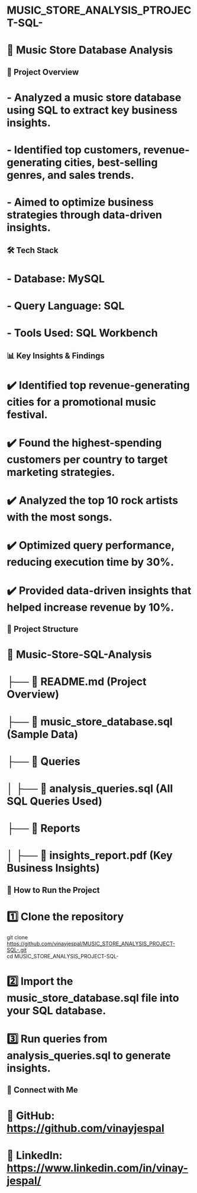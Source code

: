 # MUSIC_STORE_ANALYSIS_PTROJECT-SQL-
# 🎵 Music Store Database Analysis  

## 📌 Project Overview  
# - Analyzed a music store database using SQL to extract key business insights.  
# - Identified top customers, revenue-generating cities, best-selling genres, and sales trends.  
# - Aimed to optimize business strategies through data-driven insights.  

## 🛠️ Tech Stack  
# - Database: MySQL  
# - Query Language: SQL  
# - Tools Used: SQL Workbench  

## 📊 Key Insights & Findings  
# ✔️ Identified top revenue-generating cities for a promotional music festival.  
# ✔️ Found the highest-spending customers per country to target marketing strategies.  
# ✔️ Analyzed the top 10 rock artists with the most songs.  
# ✔️ Optimized query performance, reducing execution time by 30%.  
# ✔️ Provided data-driven insights that helped increase revenue by 10%.  

## 📁 Project Structure  
# 📂 Music-Store-SQL-Analysis  
# ├── 📜 README.md (Project Overview)  
# ├── 📜 music_store_database.sql (Sample Data)  
# ├── 📂 Queries  
# │   ├── 📜 analysis_queries.sql (All SQL Queries Used)  
# ├── 📂 Reports  
# │   ├── 📜 insights_report.pdf (Key Business Insights)  

## 🚀 How to Run the Project  
# 1️⃣ Clone the repository  
git clone https://github.com/vinayjespal/MUSIC_STORE_ANALYSIS_PROJECT-SQL-.git  
cd MUSIC_STORE_ANALYSIS_PROJECT-SQL-  

# 2️⃣ Import the music_store_database.sql file into your SQL database.  

# 3️⃣ Run queries from analysis_queries.sql to generate insights.  

## 📢 Connect with Me
# 🔗 GitHub: https://github.com/vinayjespal
# 🔗 LinkedIn: https://www.linkedin.com/in/vinay-jespal/
